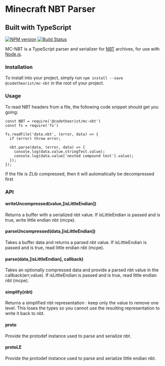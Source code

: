 # Minecraft NBT Parser
## Built with TypeScript
[![NPM version](https://img.shields.io/npm/v/@bedrocker/mc-nbt)](http://npmjs.com/package/prismarine-nbt)
[![Build Status](https://img.shields.io/circleci/project/BedRocker/mc-nbt/master)](https://circleci.com/gh/BedRocker/mc-nbt)

MC-NBT is a TypeScript parser and serializer for [NBT](http://wiki.vg/NBT) archives, for use with [Node.js](http://nodejs.org/).

### Installation
To install into your project, simply run `npm install --save @codetheorist/mc-nbt` in the root of your project.

### Usage
To read NBT headers from a file, the following code snippet should get you going:

```
const NBT = require('@codetheorist/mc-nbt')
const fs = require('fs')

fs.readFile('data.nbt', (error, data) => {
  if (error) throw error;

  nbt.parse(data, (error, data) => {
    console.log(data.value.stringTest.value);
    console.log(data.value['nested compound test'].value);
  });
});
```
If the file is ZLib compressed, then it will automatically be decompressed first

### API

#### writeUncompressed(value,[isLittleEndian])
Returns a buffer with a serialized nbt value. If isLittleEndian is passed and is true, write little endian nbt (mcpe).

#### parseUncompressed(data,[isLittleEndian])
Takes a buffer data and returns a parsed nbt value. If isLittleEndian is passed and is true, read little endian nbt (mcpe).

#### parse(data,[isLittleEndian], callback)
Takes an optionally compressed data and provide a parsed nbt value in the callback(err,value). If isLittleEndian is passed and is true, read little endian nbt (mcpe).

#### simplify(nbt)
Returns a simplified nbt representation : keep only the value to remove one level. This loses the types so you cannot use the resulting representation to write it back to nbt.

#### proto
Provide the protodef instance used to parse and serialize nbt.

#### protoLE
Provide the protodef instance used to parse and serialize little endian nbt.
